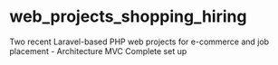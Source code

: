 # web_projects_shopping_hiring
Two recent Laravel-based PHP web projects for e-commerce and job placement - Architecture MVC
Complete set up
